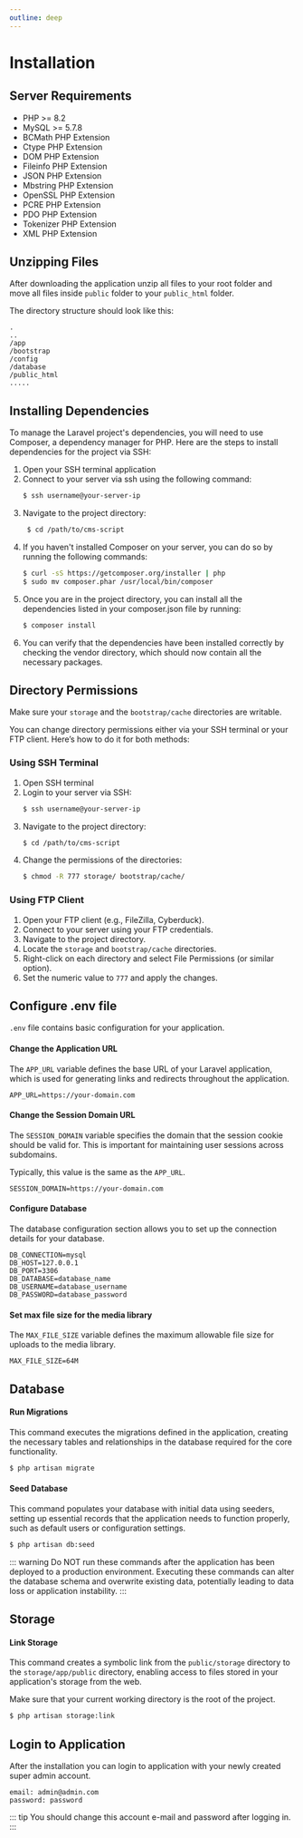 ```yaml
---
outline: deep
---
```


# Installation

## Server Requirements

- PHP >= 8.2
- MySQL >= 5.7.8
- BCMath PHP Extension
- Ctype PHP Extension
- DOM PHP Extension
- Fileinfo PHP Extension
- JSON PHP Extension
- Mbstring PHP Extension
- OpenSSL PHP Extension
- PCRE PHP Extension
- PDO PHP Extension
- Tokenizer PHP Extension
- XML PHP Extension

## Unzipping Files

After downloading the application unzip all files to your root folder and move all files inside `public` folder to your `public_html` folder.

The directory structure should look like this:

```
.
..
/app
/bootstrap
/config
/database
/public_html
.....
```

## Installing Dependencies

To manage the Laravel project's dependencies, you will need to use Composer, a dependency manager for PHP. Here are the steps to install dependencies for the project via SSH:

1. Open your SSH terminal application
2. Connect to your server via ssh using the following command:
   ```bash
   $ ssh username@your-server-ip
   ```
3. Navigate to the project directory:
   ```bash
    $ cd /path/to/cms-script
    ```
4. If you haven't installed Composer on your server, you can do so by running the following commands:
   ```bash
   $ curl -sS https://getcomposer.org/installer | php
   $ sudo mv composer.phar /usr/local/bin/composer
   ```
5. Once you are in the project directory, you can install all the dependencies listed in your composer.json file by running:
   ```bash
   $ composer install
   ```
6. You can verify that the dependencies have been installed correctly by checking the vendor directory, which should now contain all the necessary packages.

## Directory Permissions

Make sure your `storage` and the `bootstrap/cache` directories are writable.

You can change directory permissions either via your SSH terminal or your FTP client. Here’s how to do it for both methods:

### Using SSH Terminal

1. Open SSH terminal
2. Login to your server via SSH:
    ```bash
    $ ssh username@your-server-ip
    ```
3. Navigate to the project directory:
    ```bash
    $ cd /path/to/cms-script
    ```
4. Change the permissions of the directories:
    ```bash
    $ chmod -R 777 storage/ bootstrap/cache/
    ```
   
### Using FTP Client

1. Open your FTP client (e.g., FileZilla, Cyberduck).
2. Connect to your server using your FTP credentials.
3. Navigate to the project directory.
4. Locate the `storage` and `bootstrap/cache` directories.
5. Right-click on each directory and select File Permissions (or similar option).
6. Set the numeric value to `777` and apply the changes.

## Configure .env file

`.env` file contains basic configuration for your application.

#### Change the Application URL

The `APP_URL` variable defines the base URL of your Laravel application, which is used for generating links and redirects throughout the application.

```
APP_URL=https://your-domain.com
```

#### Change the Session Domain URL

The `SESSION_DOMAIN` variable specifies the domain that the session cookie should be valid for. This is important for maintaining user sessions across subdomains.

Typically, this value is the same as the `APP_URL`.

```
SESSION_DOMAIN=https://your-domain.com
```

#### Configure Database

The database configuration section allows you to set up the connection details for your database.

```
DB_CONNECTION=mysql
DB_HOST=127.0.0.1
DB_PORT=3306
DB_DATABASE=database_name
DB_USERNAME=database_username
DB_PASSWORD=database_password
```

#### Set max file size for the media library

The `MAX_FILE_SIZE` variable defines the maximum allowable file size for uploads to the media library.
```
MAX_FILE_SIZE=64M
```

## Database

#### Run Migrations

This command executes the migrations defined in the application, creating the necessary tables and relationships in the database required for the core functionality.

```bash
$ php artisan migrate
```

#### Seed Database

This command populates your database with initial data using seeders, setting up essential records that the application needs to function properly, such as default users or configuration settings.

```bash
$ php artisan db:seed
```

::: warning
Do NOT run these commands after the application has been deployed to a production environment. Executing these commands can alter the database schema and overwrite existing data, potentially leading to data loss or application instability.
:::

## Storage

#### Link Storage

This command creates a symbolic link from the `public/storage` directory to the `storage/app/public` directory, enabling access to files stored in your application's storage from the web.

Make sure that your current working directory is the root of the project.

```bash
$ php artisan storage:link
```

## Login to Application

After the installation you can login to application with your newly created super admin account.

```
email: admin@admin.com
password: password
```

::: tip
You should change this account e-mail and password after logging in.
:::